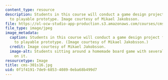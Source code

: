 ```yaml
---
content_type: resource
description: Students in this course will conduct a game design project from conceptualization
  to playable prototype. Image courtesy of Mikael Jakobsson.
file: https://ol-ocw-studio-app-production.s3.amazonaws.com/courses/cms-301-introduction-to-game-design-methods-spring-2016/0f1f41917de9685340890eba68b499d7_cms-301s16.jpg
file_type: image/jpeg
image_metadata:
  caption: Students in this course will conduct a game design project from conceptualization
    to playable prototype. (Image courtesy of Mikael Jakobsson.)
  credit: Image courtesy of Mikael Jakobsson.
  image-alt: Students sitting around a homemade board game with several game pieces
    on it.
resourcetype: Image
title: cms-301s16.jpg
uid: 0f1f4191-7de9-6853-4089-0eba68b499d7
---
```

